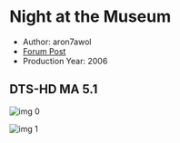 # Night at the Museum

* Author: aron7awol
* [Forum Post](https://www.avsforum.com/threads/bass-eq-for-filtered-movies.2995212/post-57867376)
* Production Year: 2006

## DTS-HD MA 5.1

![img 0](https://i.imgur.com/8fNc7Kt.jpg)

![img 1](https://i.imgur.com/EYa4XsI.jpg)

